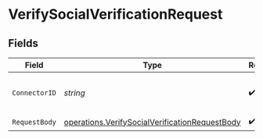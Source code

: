 # VerifySocialVerificationRequest


## Fields

| Field                                                                                                            | Type                                                                                                             | Required                                                                                                         | Description                                                                                                      |
| ---------------------------------------------------------------------------------------------------------------- | ---------------------------------------------------------------------------------------------------------------- | ---------------------------------------------------------------------------------------------------------------- | ---------------------------------------------------------------------------------------------------------------- |
| `ConnectorID`                                                                                                    | *string*                                                                                                         | :heavy_check_mark:                                                                                               | The unique identifier of the connector.                                                                          |
| `RequestBody`                                                                                                    | [operations.VerifySocialVerificationRequestBody](../../models/operations/verifysocialverificationrequestbody.md) | :heavy_check_mark:                                                                                               | N/A                                                                                                              |